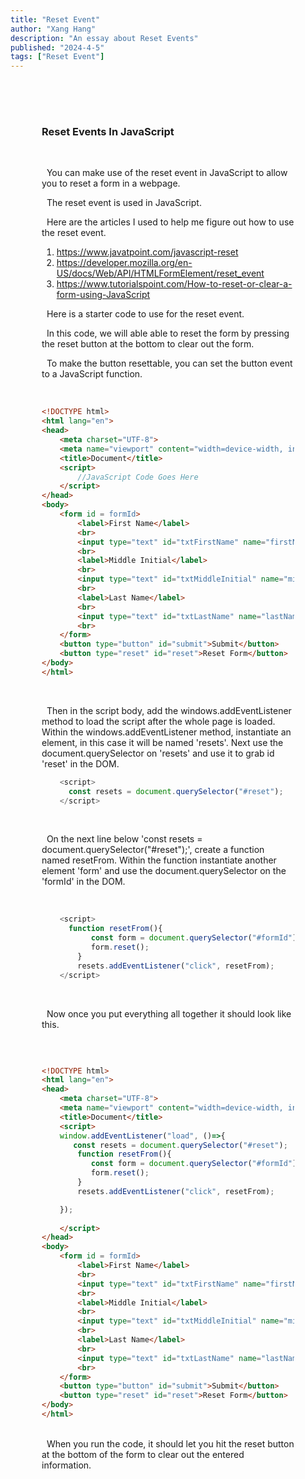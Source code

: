 ```yaml
---
title: "Reset Event"
author: "Xang Hang"
description: "An essay about Reset Events"
published: "2024-4-5"
tags: ["Reset Event"]
---
```

<div style="text-align: left; padding: 50px;" markdown="1"> 

### Reset Events In JavaScript

<br>


&nbsp;&nbsp;You can make use of the reset event in JavaScript to allow you to reset a form in a webpage.




&nbsp;&nbsp;The reset event is used in JavaScript.

&nbsp;&nbsp;Here are the articles I used to help me figure out how to use the reset event.

1. <a href="https://www.javatpoint.com/javascript-reset" target="_blank">https://www.javatpoint.com/javascript-reset</a>
1. <a href="https://developer.mozilla.org/en-US/docs/Web/API/HTMLFormElement/reset_event" target="_blank">https://developer.mozilla.org/en-US/docs/Web/API/HTMLFormElement/reset_event</a>
1. <a href="https://www.tutorialspoint.com/How-to-reset-or-clear-a-form-using-JavaScript" target="_blank">https://www.tutorialspoint.com/How-to-reset-or-clear-a-form-using-JavaScript</a>

&nbsp;&nbsp;Here is a starter code to use for the reset event.

&nbsp;&nbsp;In this code, we will able able to reset the form by pressing the reset button at the bottom to clear out the form.

&nbsp;&nbsp;To make the button resettable, you can set the button event to a JavaScript function. 

<br>

```html
<!DOCTYPE html>
<html lang="en">
<head>
    <meta charset="UTF-8">
    <meta name="viewport" content="width=device-width, initial-scale=1.0">
    <title>Document</title>
    <script>
        //JavaScript Code Goes Here
    </script>
</head>
<body>
    <form id = formId>
        <label>First Name</label>
        <br>
        <input type="text" id="txtFirstName" name="firstName" />
        <br>
        <label>Middle Initial</label>
        <br>
        <input type="text" id="txtMiddleInitial" name="middleInitial" />
        <br>
        <label>Last Name</label>
        <br>
        <input type="text" id="txtLastName" name="lastName" />
        <br>
    </form>
    <button type="button" id="submit">Submit</button>
    <button type="reset" id="reset">Reset Form</button>
</body>
</html>

```
<br>

&nbsp;&nbsp;Then in the script body, add the windows.addEventListener method to load the script after the whole page is loaded. Within the windows.addEventListener method, instantiate an element, in this case it will be named 'resets'. Next use the document.querySelector on 'resets' and use it to grab id 'reset' in the DOM.  
```js
    <script>
      const resets = document.querySelector("#reset");
    </script>

```
<br>

&nbsp;&nbsp;On the next line below 'const resets = document.querySelector("#reset");', create a function named resetFrom. Within the function instantiate another element 'form' and use the document.querySelector on the 'formId' in the DOM.

<br>

```js
    <script>
      function resetFrom(){
           const form = document.querySelector("#formId");
           form.reset();
        }
        resets.addEventListener("click", resetFrom);
    </script>

```
<br>

&nbsp;&nbsp;Now once you put everything all together it should look like this.

<br>

```html

<!DOCTYPE html>
<html lang="en">
<head>
    <meta charset="UTF-8">
    <meta name="viewport" content="width=device-width, initial-scale=1.0">
    <title>Document</title>
    <script>
    window.addEventListener("load", ()=>{
       const resets = document.querySelector("#reset");
        function resetFrom(){
           const form = document.querySelector("#formId");
           form.reset();
        }
        resets.addEventListener("click", resetFrom);

    });
        
    </script>
</head>
<body>
    <form id = formId>
        <label>First Name</label>
        <br>
        <input type="text" id="txtFirstName" name="firstName" />
        <br>
        <label>Middle Initial</label>
        <br>
        <input type="text" id="txtMiddleInitial" name="middleInitial" />
        <br>
        <label>Last Name</label>
        <br>
        <input type="text" id="txtLastName" name="lastName" />
        <br>
    </form>
    <button type="button" id="submit">Submit</button>
    <button type="reset" id="reset">Reset Form</button>
</body>
</html>
```
<br>
&nbsp;&nbsp;When you run the code, it should let you hit the reset button at the bottom of the form to clear out the entered information.

</div>